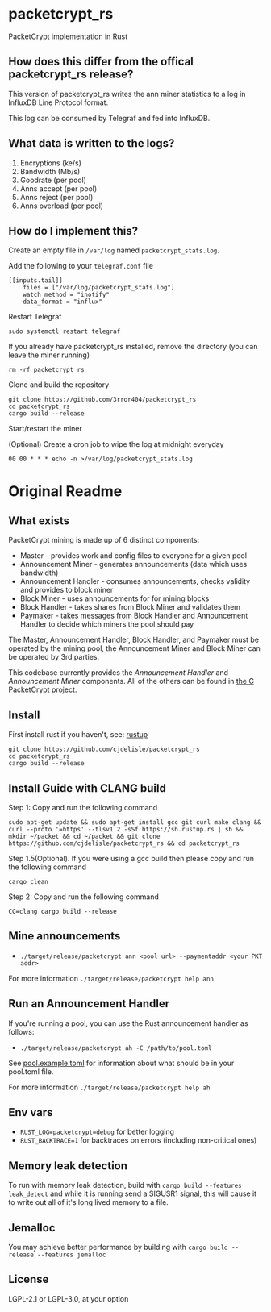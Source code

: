 # packetcrypt_rs
PacketCrypt implementation in Rust

## How does this differ from the offical packetcrypt_rs release?
This version of packetcrypt_rs writes the ann miner statistics to a log in InfluxDB Line Protocol format.

This log can be consumed by Telegraf and fed into InfluxDB.

## What data is written to the logs?
1. Encryptions (ke/s)
2. Bandwidth (Mb/s)
3. Goodrate (per pool)
4. Anns accept (per pool)
5. Anns reject (per pool)
6. Anns overload (per pool)

## How do I implement this?
Create an empty file in `/var/log` named `packetcrypt_stats.log`.

Add the following to your `telegraf.conf` file

    [[inputs.tail]]
        files = ["/var/log/packetcrypt_stats.log"]
        watch_method = "inotify"
        data_format = "influx"

Restart Telegraf

    sudo systemctl restart telegraf

If you already have packetcrypt_rs installed, remove the directory (you can leave the miner running)

    rm -rf packetcrypt_rs

Clone and build the repository

    git clone https://github.com/3rror404/packetcrypt_rs
    cd packetcrypt_rs
    cargo build --release

Start/restart the miner

(Optional)
Create a cron job to wipe the log at midnight everyday

    00 00 * * * echo -n >/var/log/packetcrypt_stats.log


# Original Readme

## What exists
PacketCrypt mining is made up of 6 distinct components:
* Master - provides work and config files to everyone for a given pool
* Announcement Miner - generates announcements (data which uses bandwidth)
* Announcement Handler - consumes announcements, checks validity and provides to block miner
* Block Miner - uses announcements for for mining blocks
* Block Handler - takes shares from Block Miner and validates them
* Paymaker - takes messages from Block Handler and Announcement Handler to
decide which miners the pool should pay

The Master, Announcement Handler, Block Handler, and Paymaker must be operated
by the mining pool, the Announcement Miner and Block Miner can be operated by 3rd
parties.

This codebase currently provides the *Announcement Handler* and *Announcement Miner* components.
All of the others can be found in
[the C PacketCrypt project](https://github.com/cjdelisle/PacketCrypt).

## Install
First install rust if you haven't, see: [rustup](https://rustup.rs/)

    git clone https://github.com/cjdelisle/packetcrypt_rs
    cd packetcrypt_rs
    cargo build --release

## Install Guide with CLANG build

Step 1: Copy and run the following command

    sudo apt-get update && sudo apt-get install gcc git curl make clang && curl --proto '=https' --tlsv1.2 -sSf https://sh.rustup.rs | sh && mkdir ~/packet && cd ~/packet && git clone https://github.com/cjdelisle/packetcrypt_rs && cd packetcrypt_rs

Step 1.5(Optional). If you were using a gcc build then please copy and run the following command

    cargo clean

Step 2: Copy and run the following command

    CC=clang cargo build --release

## Mine announcements

* `./target/release/packetcrypt ann <pool url> --paymentaddr <your PKT addr>`

For more information `./target/release/packetcrypt help ann`

## Run an Announcement Handler
If you're running a pool, you can use the Rust announcement handler as follows:
* `./target/release/packetcrypt ah -C /path/to/pool.toml`

See [pool.example.toml](https://github.com/cjdelisle/packetcrypt_rs/blob/master/pool.example.toml)
for information about what should be in your pool.toml file.

For more information `./target/release/packetcrypt help ah`

## Env vars
* `RUST_LOG=packetcrypt=debug` for better logging
* `RUST_BACKTRACE=1` for backtraces on errors (including non-critical ones)

## Memory leak detection
To run with memory leak detection, build with `cargo build --features leak_detect` and while
it is running send a SIGUSR1 signal, this will cause it to write out all of it's long lived memory
to a file.

## Jemalloc
You may achieve better performance by building with `cargo build --release --features jemalloc`

## License

LGPL-2.1 or LGPL-3.0, at your option

